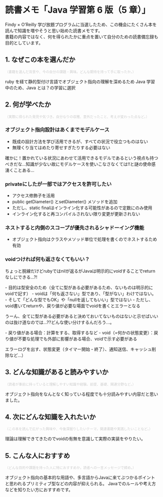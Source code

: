 # 読書メモ「Java 学習第 6 版（5 章）」

Findy × O’Reilly 学び放題プログラムに当選したため、この機会にたくさん本を読んで知識を増やそうと思い始めた読書メモです。  
書籍の内容ではなく、何を得られたかに重点を置いて自分のための読書備忘録も目的としています。

## 1. なぜこの本を選んだか
<span style="font-size: 80%"><span style="color: #cccccc">（書籍を選んだ背景や、今の自分の課題・興味。どんな期待を持って手に取ったか。）</span></span>

ruby を経て静的型付け言語でオブジェクト指向の理解を深めるため Java 学習中のため、Java とは？の学習に選択

## 2. 何が学べたか
<span style="font-size: 80%"><span style="color: #cccccc">（実際に得られた発見や気づき。自分なりの収穫、意外だったこと、考えが変わった点など。）</span></span>

### オブジェクト指向設計はあくまでモデルケース
- 既成の設計方法を学び活用できるが、すべての状況で役立つものはない
- 無理くり当てはめたり寄せすぎたりする必要はない

<p class="r-fuki shiba">確かに！置かれている状況にあわせて活用できるモデルであるという視点も持つべきだな...知識が少ない故にモデルケースを使いこなさなくては!!と謎の使命感湧くことある...</p>

### privateにしたが一部ではアクセスを許可したい
- アクセス修飾子を活用
- public getDiameter() とsetDiameter() メソッドを追加
- ただし、static finalはインライン化する可能性があるので定数にのみ使用
- インライン化すると再コンパイルされない限り変更が更新されない

### ネストすると内側のスコープが優先されるシャドーイング機能
- オブジェクト指向はクラスやメソッド単位で処理を書くのでネストするため有効

### voidつければ何も返さなくてもいい？
<p class="r-fuki shiba">ちょっと脱線だけどrubyではnilが返るがJavaは明示的にvoidすることでreturnなしにできる...?!</p>
- 目的は型安全のため（全てに型がある必要があるため、ないものは明示的にvoidで記す）
- voidは「何も返さない」型であり、「型がない」わけではない。
- そして「どんな型でもOK」や「nullを返してもいい」型ではない
- ただし、void書いてreturnや、戻り値が必要な場面でvoidを書くとエラーとなる

<p class="r-fuki shiba">うーん、全てに型がある必要があると決めておいてないものはないと示せばいいのは抜け道なのでは...??どんな使い分けするんだろう...。</p>
- 戻り値がある場合：計算をする、取得するなど
- void（=何かの状態変更）：戻り値が不要な処理でも外部に影響がある場合、voidで示す必要がある

エラーログを出す、状態変更（タイマー開始・終了）、通知送信、キャッシュ削除など...）

## 3. どんな知識があると読みやすいか
<span style="font-size: 80%"><span style="color: #cccccc">（読者が事前に持っていると理解しやすい知識や経験。前提、基礎、関連分野など。）</span></span>

オブジェクト指向をなんとなく知っている程度でも十分読みやすい内容だと思いました。

## 4. 次にどんな知識を入れたいか
<span style="font-size: 80%"><span style="color: #cccccc">（この本を読んで広がった興味や、今後深掘りしたいテーマ。関連書籍や実践したいことなど。）</span></span>

理論は理解できてきたのでvoidの有無を意識して実際の実装をやりたい。

## 5. こんな人におすすめ
<span style="font-size: 80%"><span style="color: #cccccc">（どんな目的や課題を持った人に特におすすめか。読者への一言メッセージで締め。）</span></span>

オブジェクト指向の基本的な用語や、多言語からJavaに来てぶつかるポイントと思われるプリミティブ型などの内容が抑えられる。
Javaでのルールや考え方などを知りたい方におすすめです。
